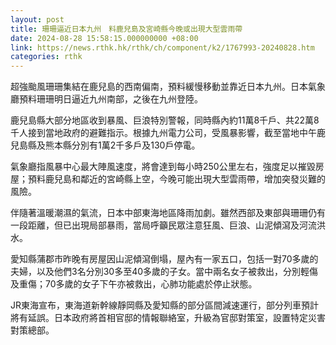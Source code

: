 ```yaml
---
layout: post
title: 珊珊逼近日本九州　料鹿兒島及宮崎縣今晚或出現大型雲雨帶
date: 2024-08-28 15:58:15.000000000 +08:00
link: https://news.rthk.hk/rthk/ch/component/k2/1767993-20240828.htm
categories: rthk
---
```


超強颱風珊珊集結在鹿兒島的西南偏南，預料緩慢移動並靠近日本九州。日本氣象廳預料珊珊明日逼近九州南部，之後在九州登陸。

鹿兒島縣大部分地區收到暴風、巨浪特別警報，同時縣內約11萬8千戶、共22萬8千人接到當地政府的避難指示。根據九州電力公司，受風暴影響，截至當地中午鹿兒島縣及熊本縣分別有1萬2千多戶及130戶停電。

氣象廳指風暴中心最大陣風速度，將會達到每小時250公里左右，強度足以摧毀房屋；預料鹿兒島和鄰近的宮崎縣上空，今晚可能出現大型雲雨帶，增加突發災難的風險。

伴隨著溫暖潮濕的氣流，日本中部東海地區降雨加劇。雖然西部及東部與珊珊仍有一段距離，但已出現局部暴雨，當局呼籲民眾注意狂風、巨浪、山泥傾瀉及河流洪水。

愛知縣蒲郡市昨晚有房屋因山泥傾瀉倒塌，屋內有一家五口，包括一對70多歲的夫婦，以及他們3名分別30多至40多歲的子女。當中兩名女子被救出，分別輕傷及重傷；70多歲的女子下午亦被救出，心肺功能處於停止狀態。

JR東海宣布，東海道新幹線靜岡縣及愛知縣的部分區間減速運行，部分列車預計將有延誤。日本政府將首相官邸的情報聯絡室，升級為官邸對策室，設置特定災害對策總部。
